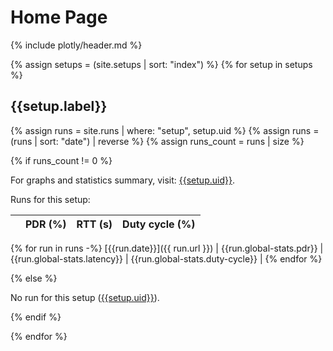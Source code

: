 # Home Page

{% include plotly/header.md %}

{% assign setups = (site.setups | sort: "index") %}
{% for setup in setups %}

## {{setup.label}}

{% assign runs = site.runs | where: "setup", setup.uid %}
{% assign runs = (runs | sort: "date") | reverse %}
{% assign runs_count = runs | size %}

{% if runs_count != 0 %}

For graphs and statistics summary, visit: [{{setup.uid}}]({{setup.url}}).

Runs for this setup:

|  | PDR (%) | RTT (s) | Duty cycle (%) |
| --- | ---: | ---: | ---:  |
{% for run in runs -%}
[{{run.date}}]({{ run.url }}) | {{run.global-stats.pdr}} | {{run.global-stats.latency}} | {{run.global-stats.duty-cycle}} |
{% endfor %}

{% else %}

No run for this setup ([{{setup.uid}}]({{setup.url}})).

{% endif %}

{% endfor %}
